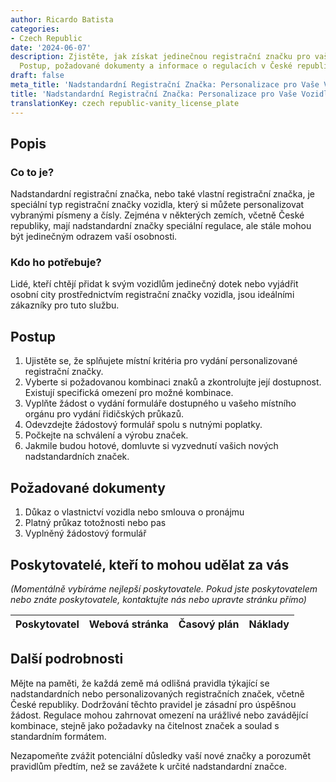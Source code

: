 ```yaml
---
author: Ricardo Batista
categories:
- Czech Republic
date: '2024-06-07'
description: Zjistěte, jak získat jedinečnou registrační značku pro vaše vozidlo.
  Postup, požadované dokumenty a informace o regulacích v České republice.
draft: false
meta_title: 'Nadstandardní Registrační Značka: Personalizace pro Vaše Vozidlo'
title: 'Nadstandardní Registrační Značka: Personalizace pro Vaše Vozidlo'
translationKey: czech republic-vanity_license_plate
---
```



## Popis
### Co to je?
Nadstandardní registrační značka, nebo také vlastní registrační značka, je speciální typ registrační značky vozidla, který si můžete personalizovat vybranými písmeny a čísly. Zejména v některých zemích, včetně České republiky, mají nadstandardní značky speciální regulace, ale stále mohou být jedinečným odrazem vaší osobnosti.

### Kdo ho potřebuje?
Lidé, kteří chtějí přidat k svým vozidlům jedinečný dotek nebo vyjádřit osobní city prostřednictvím registrační značky vozidla, jsou ideálními zákazníky pro tuto službu.

## Postup
1. Ujistěte se, že splňujete místní kritéria pro vydání personalizované registrační značky.
2. Vyberte si požadovanou kombinaci znaků a zkontrolujte její dostupnost. Existují specifická omezení pro možné kombinace.
3. Vyplňte žádost o vydání formuláře dostupného u vašeho místního orgánu pro vydání řidičských průkazů.
4. Odevzdejte žádostový formulář spolu s nutnými poplatky.
5. Počkejte na schválení a výrobu značek.
6. Jakmile budou hotové, domluvte si vyzvednutí vašich nových nadstandardních značek.

## Požadované dokumenty
1. Důkaz o vlastnictví vozidla nebo smlouva o pronájmu
2. Platný průkaz totožnosti nebo pas
3. Vyplněný žádostový formulář

## Poskytovatelé, kteří to mohou udělat za vás

_(Momentálně vybíráme nejlepší poskytovatele. Pokud jste poskytovatelem nebo znáte poskytovatele, kontaktujte nás nebo upravte stránku přímo)_

| Poskytovatel    |     Webová stránka  |     Časový plán   |      Náklady    |
| --------------- | --------------- |  :-------------: | :-------------: |


## Další podrobnosti
Mějte na paměti, že každá země má odlišná pravidla týkající se nadstandardních nebo personalizovaných registračních značek, včetně České republiky. Dodržování těchto pravidel je zásadní pro úspěšnou žádost. Regulace mohou zahrnovat omezení na urážlivé nebo zavádějící kombinace, stejně jako požadavky na čitelnost značek a soulad s standardním formátem.

Nezapomeňte zvážit potenciální důsledky vaší nové značky a porozumět pravidlům předtím, než se zavážete k určité nadstandardní značce.